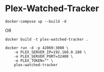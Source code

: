 # Plex-Watched-Tracker

```
docker-compose up --build -d
```

OR

```
docker build -t plex-watched-tracker .

docker run -d -p 42069:3000 \
    -e PLEX_SERVER_IP=192.168.0.180 \
    -e PLEX_SERVER_PORT=32400 \
    -e PLEX_TOKEN="" \
    plex-watched-tracker

```
